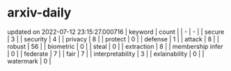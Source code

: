 # arxiv-daily
updated on 2022-07-12 23:15:27.000716
| keyword | count |
| - | - |
| secure | 3 |
| security | 4 |
| privacy | 8 |
| protect | 0 |
| defense | 1 |
| attack | 8 |
| robust | 56 |
| biometric | 0 |
| steal | 0 |
| extraction | 8 |
| membership infer | 0 |
| federate | 7 |
| fair | 7 |
| interpretability | 3 |
| exlainability | 0 |
| watermark | 0 |
